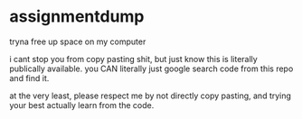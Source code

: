 # assignmentdump
tryna free up space on my computer

i cant stop you from copy pasting shit, but just know this is literally publically available. you CAN literally just google search code from this repo and find it.

at the very least, please respect me by not directly copy pasting, and trying your best actually learn from the code.
